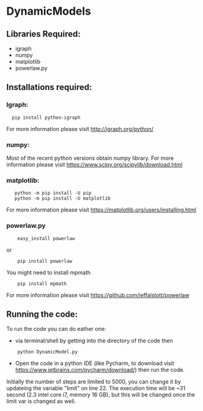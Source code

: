 # DynamicModels

## Libraries Required:
- igraph
- numpy
- matplotlib
- powerlaw.py

## Installations required:
### Igraph:
```
  pip install python-igraph
```
For more information please visit http://igraph.org/python/
 
### numpy:
Most of the recent python versions obtain numpy library. For more information please visit https://www.scipy.org/scipylib/download.html
  
### matplotlib:
 ```
    python -m pip install -U pip
    python -m pip install -U matplotlib
``` 
For more information please visit https://matplotlib.org/users/installing.html
    
### powerlaw.py
```
    easy_install powerlaw
```
or
```
    pip install powerlaw
```
You might need to install mpmath
```
    pip install mpmath
``` 
For more information please visit https://github.com/jeffalstott/powerlaw
    
## Running the code:
To run the code you can do eather one:
- via terminal/shell by getting into the directory of the code then 
```
    python DynamicModel.py
```
- Open the code in a python IDE (like Pycharm, to download visit https://www.jetbrains.com/pycharm/download/)
then run the code. 


Initially the number of steps are limited to 5000, you can change it by updateing the variable "limit" on line 22.
The execution time will be ~31 second (2.3 intel core i7, memory 16 GB), but this will be changed once the limit var is changed as well.

